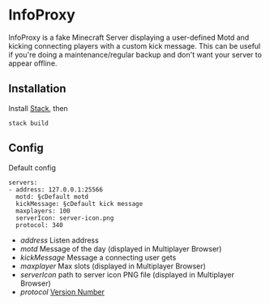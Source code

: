 # InfoProxy

InfoProxy is a fake Minecraft Server displaying a user-defined Motd and kicking connecting players with a custom kick message. This can be useful if you're doing a maintenance/regular backup and don't want your server to appear offline.

## Installation
Install [Stack](https://www.haskellstack.org/), then
```
stack build
```

## Config

Default config
```
servers:
- address: 127.0.0.1:25566
  motd: §cDefault motd
  kickMessage: §cDefault kick message
  maxplayers: 100
  serverIcon: server-icon.png
  protocol: 340
```

* *address* Listen address
* *motd* Message of the day (displayed in Multiplayer Browser)
* *kickMessage* Message a connecting user gets
* *maxplayer* Max slots (displayed in Multiplayer Browser)
* *serverIcon* path to server icon PNG file (displayed in Multiplayer Browser)
* *protocol* [Version Number](http://wiki.vg/Protocol_version_numbers)
